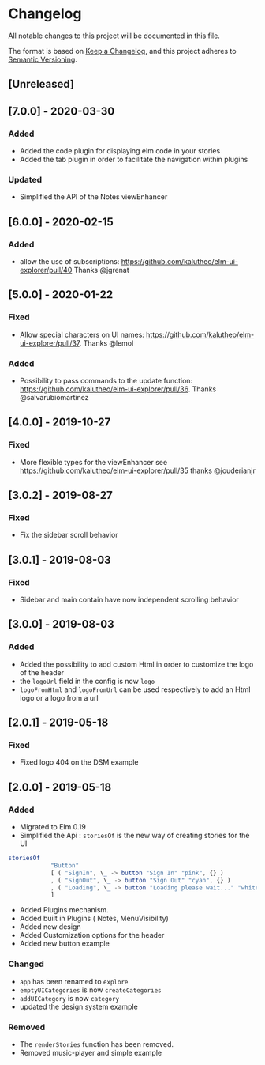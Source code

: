 # Changelog
All notable changes to this project will be documented in this file.

The format is based on [Keep a Changelog](https://keepachangelog.com/en/1.0.0/),
and this project adheres to [Semantic Versioning](https://semver.org/spec/v2.0.0.html).

## [Unreleased]

## [7.0.0] - 2020-03-30
### Added
- Added the code plugin for displaying elm code in your stories
- Added the tab plugin in order to facilitate the navigation within plugins

### Updated
- Simplified the API of the Notes viewEnhancer



## [6.0.0] - 2020-02-15
### Added
-  allow the use of subscriptions: https://github.com/kalutheo/elm-ui-explorer/pull/40
Thanks @jgrenat


## [5.0.0] - 2020-01-22
### Fixed
- Allow special characters on UI names: https://github.com/kalutheo/elm-ui-explorer/pull/37.
Thanks @lemol

### Added
- Possibility to pass commands to the update function: https://github.com/kalutheo/elm-ui-explorer/pull/36.
Thanks @salvarubiomartinez



## [4.0.0] - 2019-10-27
### Fixed
- More flexible types for the viewEnhancer see https://github.com/kalutheo/elm-ui-explorer/pull/35
thanks @jouderianjr


## [3.0.2] - 2019-08-27
### Fixed
- Fix the sidebar scroll behavior


## [3.0.1] - 2019-08-03
### Fixed
- Sidebar and main contain have now independent scrolling behavior


## [3.0.0] - 2019-08-03
### Added
- Added the possibility to add custom Html in order to customize the logo of the header
- the `logoUrl` field in the config is now  `logo`
- `logoFromHtml` and `logoFromUrl` can be used respectively to add an Html logo or a logo from a url

## [2.0.1] - 2019-05-18
### Fixed
- Fixed logo 404 on the DSM example

## [2.0.0] - 2019-05-18
### Added
- Migrated to Elm 0.19
- Simplified the Api : `storiesOf` is the new way of creating stories for the UI
```elm
storiesOf
            "Button"
            [ ( "SignIn", \_ -> button "Sign In" "pink", {} )
            , ( "SignOut", \_ -> button "Sign Out" "cyan", {} )
            , ( "Loading", \_ -> button "Loading please wait..." "white", {} )
            ]
 ```

- Added Plugins mechanism.
- Added built in Plugins ( Notes, MenuVisibility)
- Added new design
- Added Customization options for the header
- Added new  button example

### Changed
- `app` has been renamed to `explore`
- `emptyUICategories` is now  `createCategories`
- `addUICategory` is now `category`
- updated the design system example

### Removed
- The `renderStories` function has been removed.  
- Removed music-player and simple example
